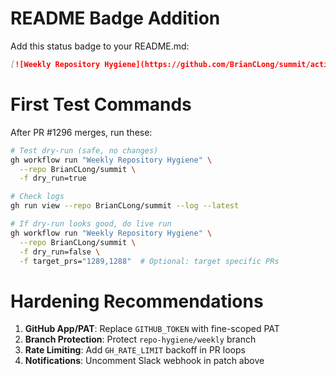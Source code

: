 # README Badge Addition

Add this status badge to your README.md:

```markdown
[![Weekly Repository Hygiene](https://github.com/BrianCLong/summit/actions/workflows/weekly-hygiene.yml/badge.svg)](https://github.com/BrianCLong/summit/actions/workflows/weekly-hygiene.yml)
```

# First Test Commands

After PR #1296 merges, run these:

```bash
# Test dry-run (safe, no changes)
gh workflow run "Weekly Repository Hygiene" \
  --repo BrianCLong/summit \
  -f dry_run=true

# Check logs
gh run view --repo BrianCLong/summit --log --latest

# If dry-run looks good, do live run
gh workflow run "Weekly Repository Hygiene" \
  --repo BrianCLong/summit \
  -f dry_run=false \
  -f target_prs="1289,1288"  # Optional: target specific PRs
```

# Hardening Recommendations

1. **GitHub App/PAT**: Replace `GITHUB_TOKEN` with fine-scoped PAT
2. **Branch Protection**: Protect `repo-hygiene/weekly` branch
3. **Rate Limiting**: Add `GH_RATE_LIMIT` backoff in PR loops
4. **Notifications**: Uncomment Slack webhook in patch above